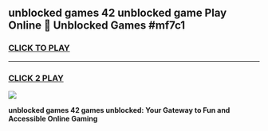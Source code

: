 
## unblocked games 42 unblocked game Play Online 👋 Unblocked Games #mf7c1
<h3>
<a href="https://premium.freeplayer.one?title=unblocked_games_42&ref=21F">CLICK TO PLAY</a></h3>
<hr>

<h3>
<a href="https://premium.freeplayer.one?title=unblocked_games_42&ref=21F">CLICK 2 PLAY</a>
  
</h3>

<a href="https://premium.freeplayer.one?title=unblocked_games_42&ref=21F/"><img src="https://clearcache.store/games.png"></a>


**unblocked games 42 games unblocked: Your Gateway to Fun and Accessible Online Gaming**
